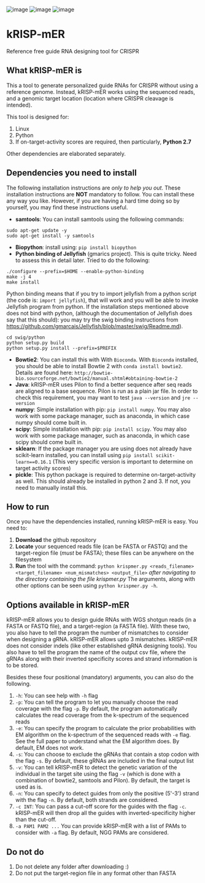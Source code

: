 ![image](https://img.shields.io/badge/%20-linux-orange)
![image](https://img.shields.io/badge/%20-python-blue)
![image](https://img.shields.io/badge/crispr-referencefree-yellowgreen)
# kRISP-mER
Reference free guide RNA designing tool for CRISPR

## What kRISP-mER is
This a tool to generate personalized guide RNAs for CRISPR without using a reference genome. Instead, kRISP-mER works using the sequenced reads, and a genomic target location (location where CRISPR cleavage is intended).

This tool is designed for:
1. Linux
1. Python
1. If on-target-activity scores are required, then particularly, **Python 2.7**

Other dependencies are elaborated separately.

## Dependencies you need to install
The following installation instructions are _only to help you out_. These installation instructions are **NOT** mandatory to follow. You can install these any way you like. However, if you are having a hard time doing so by yourself, you may find these instructions useful.
* **samtools**: You can install samtools using the following commands:
```shell script
sudo apt-get update -y
sudo apt-get install -y samtools
```
* **Biopython**: install using: `pip install biopython`
* **Python binding of Jellyfish** (gmarics project). This is quite tricky. Need to assess this in detail later. Tried to do the following:
```shell script
./configure --prefix=$HOME --enable-python-binding
make -j 4
make install
```
Python binding means that if you try to import jellyfish from a python script (the code is: `import jellyfish`), that will work and you will be able to invoke Jellyfish program from python.
If the installation steps mentioned above does not bind with python, (although the documentation of Jellyfish does say that this should): you may try the swig binding instructions from https://github.com/gmarcais/Jellyfish/blob/master/swig/Readme.md).
```shell script
cd swig/python
python setup.py build
python setup.py install --prefix=$PREFIX
```
* **Bowtie2**: You can install this with With `Bioconda`. With `Bioconda` installed, you should be able to install Bowtie 2 with `conda install bowtie2`. Details are found here: `http://bowtie-bio.sourceforge.net/bowtie2/manual.shtml#obtaining-bowtie-2`
* **Java**: kRISP-mER uses Pilon to find a better sequence after seq reads are aligned to a base sequence. Pilon is run as a plain jar file. In order to check this requirement, you may want to test `java --version` and `jre --version`
* **numpy**: Simple installation with pip: `pip install numpy`. You may also work with some package manager, such as anaconda, in which case numpy should come built in.
* **scipy**: Simple installation with pip: `pip install scipy`. You may also work with some package manager, such as anaconda, in which case scipy should come built in.
* **sklearn**: If the package manager you are using does not already have scikit-learn installed, you can install using `pip install scikit-learn==0.16.1` (This very specific version is important to determine on target activity scores)
* **pickle**: This python package is required to determine on-target-activity as well. This should already be installed in python 2 and 3. If not, you need to manually install this.

## How to run
Once you have the dependencies installed, running kRISP-mER is easy. You need to:
1. **Download** the github repository
1. **Locate** your sequenced reads file (can be FASTA or FASTQ) and the target-region file (_must_ be FASTA); these files can be anywhere on the filesystem
1. **Run** the tool with the command: `python krispmer.py <reads_filename> <target_filename> <num_mismatches> <output_file>` _after navigating to the directory containing the file krispmer.py_
The arguments, along with other options can be seen using `python krispmer.py -h`.

## Options available in kRISP-mER
kRISP-mER allows you to design guide RNAs with WGS shotgun reads (in a FASTA or FASTQ file), and a target-region (a FASTA file). With these two, you also have to tell the program the number of mismatches to consider when designing a gRNA. kRISP-mER allows upto 3 mismatches. kRISP-mER does not consider indels (like other established gRNA designing tools). You also have to tell the program the name of the output csv file, where the gRNAs along with their inverted specificity scores and strand information is to be stored.

Besides these four positional (mandatory) arguments, you can also do the following.
1. `-h`: You can see help with `-h` flag
1. `-p`: You can tell the program to let you manually choose the read coverage with the flag `-p`. By default, the program automatically calculates the read coverage from the k-spectrum of the sequenced reads
1. `-e`: You can specify the program to calculate the prior probabilities with EM algorithm on the k-spectrum of the sequenced reads with `-e` flag. See the full paper to understand what the EM algorithm does. By default, EM does not work.
1. `-s`: You can choose to exclude the gRNAs that contain a stop codon with the flag `-s`. By default, these gRNAs are included in the final output list
1. `-v`: You can tell kRISP-mER to detect the genetic variation of the individual in the target site using the flag `-v` (which is done with a combination of bowtie2, samtools and Pilon). By default, the target is used as is.
1. `-n`: You can specify to detect guides from only the positive (5'-3') strand with the flag `-n`. By default, both strands are considered.
1.  `-c INT`: You can pass a cut-off score for the guides with the flag `-c`. kRISP-mER will then drop all the guides with inverted-specificity higher than the cut-off.
1. `-a PAM1 PAM2 ...` You can provide kRISP-mER with a list of PAMs to consider with `-a` flag. By default, NGG PAMs are considered.

## Do not do
1. Do not delete any folder after downloading :)
1. Do not put the target-region file in any format other than FASTA